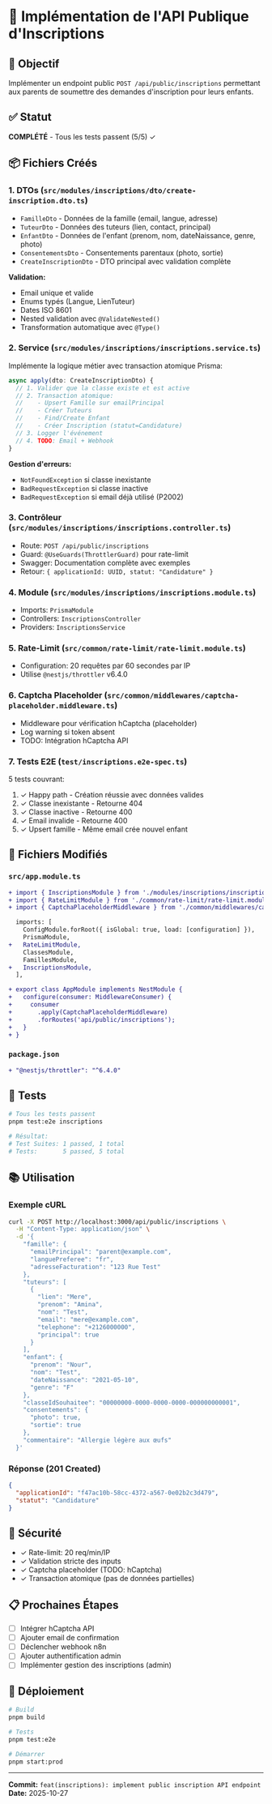# 📝 Implémentation de l'API Publique d'Inscriptions

## 🎯 Objectif
Implémenter un endpoint public `POST /api/public/inscriptions` permettant aux parents de soumettre des demandes d'inscription pour leurs enfants.

## ✅ Statut
**COMPLÉTÉ** - Tous les tests passent (5/5) ✓

## 📦 Fichiers Créés

### 1. **DTOs** (`src/modules/inscriptions/dto/create-inscription.dto.ts`)
- `FamilleDto` - Données de la famille (email, langue, adresse)
- `TuteurDto` - Données des tuteurs (lien, contact, principal)
- `EnfantDto` - Données de l'enfant (prenom, nom, dateNaissance, genre, photo)
- `ConsentementsDto` - Consentements parentaux (photo, sortie)
- `CreateInscriptionDto` - DTO principal avec validation complète

**Validation:**
- Email unique et valide
- Enums typés (Langue, LienTuteur)
- Dates ISO 8601
- Nested validation avec `@ValidateNested()`
- Transformation automatique avec `@Type()`

### 2. **Service** (`src/modules/inscriptions/inscriptions.service.ts`)
Implémente la logique métier avec transaction atomique Prisma:

```typescript
async apply(dto: CreateInscriptionDto) {
  // 1. Valider que la classe existe et est active
  // 2. Transaction atomique:
  //    - Upsert Famille sur emailPrincipal
  //    - Créer Tuteurs
  //    - Find/Create Enfant
  //    - Créer Inscription (statut=Candidature)
  // 3. Logger l'événement
  // 4. TODO: Email + Webhook
}
```

**Gestion d'erreurs:**
- `NotFoundException` si classe inexistante
- `BadRequestException` si classe inactive
- `BadRequestException` si email déjà utilisé (P2002)

### 3. **Contrôleur** (`src/modules/inscriptions/inscriptions.controller.ts`)
- Route: `POST /api/public/inscriptions`
- Guard: `@UseGuards(ThrottlerGuard)` pour rate-limit
- Swagger: Documentation complète avec exemples
- Retour: `{ applicationId: UUID, statut: "Candidature" }`

### 4. **Module** (`src/modules/inscriptions/inscriptions.module.ts`)
- Imports: `PrismaModule`
- Controllers: `InscriptionsController`
- Providers: `InscriptionsService`

### 5. **Rate-Limit** (`src/common/rate-limit/rate-limit.module.ts`)
- Configuration: 20 requêtes par 60 secondes par IP
- Utilise `@nestjs/throttler` v6.4.0

### 6. **Captcha Placeholder** (`src/common/middlewares/captcha-placeholder.middleware.ts`)
- Middleware pour vérification hCaptcha (placeholder)
- Log warning si token absent
- TODO: Intégration hCaptcha API

### 7. **Tests E2E** (`test/inscriptions.e2e-spec.ts`)
5 tests couvrant:
1. ✓ Happy path - Création réussie avec données valides
2. ✓ Classe inexistante - Retourne 404
3. ✓ Classe inactive - Retourne 400
4. ✓ Email invalide - Retourne 400
5. ✓ Upsert famille - Même email crée nouvel enfant

## 🔄 Fichiers Modifiés

### `src/app.module.ts`
```diff
+ import { InscriptionsModule } from './modules/inscriptions/inscriptions.module';
+ import { RateLimitModule } from './common/rate-limit/rate-limit.module';
+ import { CaptchaPlaceholderMiddleware } from './common/middlewares/captcha-placeholder.middleware';

  imports: [
    ConfigModule.forRoot({ isGlobal: true, load: [configuration] }),
    PrismaModule,
+   RateLimitModule,
    ClassesModule,
    FamillesModule,
+   InscriptionsModule,
  ],

+ export class AppModule implements NestModule {
+   configure(consumer: MiddlewareConsumer) {
+     consumer
+       .apply(CaptchaPlaceholderMiddleware)
+       .forRoutes('api/public/inscriptions');
+   }
+ }
```

### `package.json`
```diff
+ "@nestjs/throttler": "^6.4.0"
```

## 🧪 Tests
```bash
# Tous les tests passent
pnpm test:e2e inscriptions

# Résultat:
# Test Suites: 1 passed, 1 total
# Tests:       5 passed, 5 total
```

## 📚 Utilisation

### Exemple cURL
```bash
curl -X POST http://localhost:3000/api/public/inscriptions \
  -H "Content-Type: application/json" \
  -d '{
    "famille": {
      "emailPrincipal": "parent@example.com",
      "languePreferee": "fr",
      "adresseFacturation": "123 Rue Test"
    },
    "tuteurs": [
      {
        "lien": "Mere",
        "prenom": "Amina",
        "nom": "Test",
        "email": "mere@example.com",
        "telephone": "+2126000000",
        "principal": true
      }
    ],
    "enfant": {
      "prenom": "Nour",
      "nom": "Test",
      "dateNaissance": "2021-05-10",
      "genre": "F"
    },
    "classeIdSouhaitee": "00000000-0000-0000-0000-000000000001",
    "consentements": {
      "photo": true,
      "sortie": true
    },
    "commentaire": "Allergie légère aux œufs"
  }'
```

### Réponse (201 Created)
```json
{
  "applicationId": "f47ac10b-58cc-4372-a567-0e02b2c3d479",
  "statut": "Candidature"
}
```

## 🔐 Sécurité
- ✓ Rate-limit: 20 req/min/IP
- ✓ Validation stricte des inputs
- ✓ Captcha placeholder (TODO: hCaptcha)
- ✓ Transaction atomique (pas de données partielles)

## 📋 Prochaines Étapes
- [ ] Intégrer hCaptcha API
- [ ] Ajouter email de confirmation
- [ ] Déclencher webhook n8n
- [ ] Ajouter authentification admin
- [ ] Implémenter gestion des inscriptions (admin)

## 🚀 Déploiement
```bash
# Build
pnpm build

# Tests
pnpm test:e2e

# Démarrer
pnpm start:prod
```

---
**Commit:** `feat(inscriptions): implement public inscription API endpoint`
**Date:** 2025-10-27

